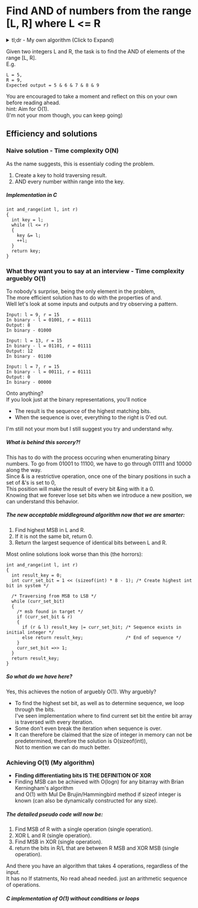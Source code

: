 # Find AND of numbers from the range [L, R] where L <= R    
<details>
  <summary>tl;dr - My own algorithm (Click to Expand)</summary>
</details>  

Given two integers L and R, the task is to find the AND of elements of the range [L, R].  
E.g.  
```
L = 5,  
R = 9,  
Expected output = 5 & 6 & 7 & 8 & 9
```


You are encouraged to take a moment and reflect on this on your own before reading ahead.  
hint: Aim for O(1).  
(I'm not your mom though, you can keep going)  
## Efficiency and solutions
### Naive solution - Time complexity O(N)
As the name suggests, this is essentialy coding the problem.  
1. Create a key to hold traversing result.  
2. AND every number within range into the key.  

##### Implementation in C
```
int and_range(int l, int r)
{
  int key = l;
  while (l <= r)
  {
    key &= l;
    ++l;
  }
  return key;
}
```
### What they want you to say at an interview - Time complexity arguebly O(1)
To nobody's surprise, being the only element in the problem,  
The more efficient solution has to do with the properties of and.  
Well let's look at some inputs and outputs and try observing a pattern.
```
Input: l = 9, r = 15  
In binary - l = 01001, r = 01111 
Output: 8
In binary - 01000

Input: l = 13, r = 15  
In binary - l = 01101, r = 01111 
Output: 12
In binary - 01100

Input: l = 7, r = 15  
In binary - l = 00111, r = 01111 
Output: 0
In binary - 00000
```
Onto anything?  
If you look just at the binary representations, you'll notice  
* The result is the sequence of the highest matching bits.  
* When the sequence is over, everything to the right is 0'ed out.

I'm still not your mom but I still suggest you try and understand why.
##### What is behind this sorcery?!
This has to do with the process occuring when enumerating binary numbers.
To go from 01001 to 11100, we have to go through 01111 and 10000 along the way.  
Since & is a restrictive operation, once one of the binary positions in such a set of &'s is set to 0,  
This position will make the result of every bit &ing with it a 0.  
Knowing that we forever lose set bits when we introduce a new position, we can understand this behavior.

##### The new acceptable middleground algorithm now that we are smarter:
1. Find highest MSB in L and R.
2. If it is not the same bit, return 0.
3. Return the largest sequence of identical bits between L and R.
  
Most online solutions look worse than this (the horrors):
```
int and_range(int l, int r)
{
  int result_key = 0;
  int curr_set_bit = 1 << (sizeof(int) * 8 - 1); /* Create highest int bit in system */
  
  /* Traversing from MSB to LSB */
  while (curr_set_bit)
  {
    /* msb found in target */
    if (curr_set_bit & r)
    {
      if (r & l) result_key |= curr_set_bit; /* Sequence exists in initial integer */
      else return result_key;                /* End of sequence */
    }
    curr_set_bit =>> 1;
  }
  return result_key;
}  
```

##### So what do we have here?  
Yes, this achieves the notion of arguebly O(1).
Why arguebly?
* To find the highest set bit, as well as to determine sequence, we loop through the bits.   
I've seen implementation where to find current set bit the entire bit array is traversed with every iteration.  
* Some don't even break the iteration when sequence is over.
* It can therefore be claimed that the size of integer in memory can not be predetermined, therefore the solution is O(sizeof(int)),  
Not to mention we can do much better.  

### Achieving O(1) (My algorithm)
* **Finding differentiating bits IS THE DEFINITION OF XOR**
* Finding MSB can be achieved with O(logn) for any bitarray with Brian Kerningham's algorithm  
and O(1) with Mul De Brujin/Hammingbird method if sizeof integer is known (can also be dynamically constructed for any size).

##### The detailed pseudo code will now be:
1. Find MSB of R with a single operation (single operation).
2. XOR L and R (single operation).
3. Find MSB in XOR (single operation).
4. return the bits in R/L that are between R MSB and XOR MSB (single operation).  

And there you have an algorithm that takes 4 operations, regardless of the input.  
It has no If statments, No read ahead needed. just an arithmetic sequence of operations.

##### C implementation of O(1) without conditions or loops
